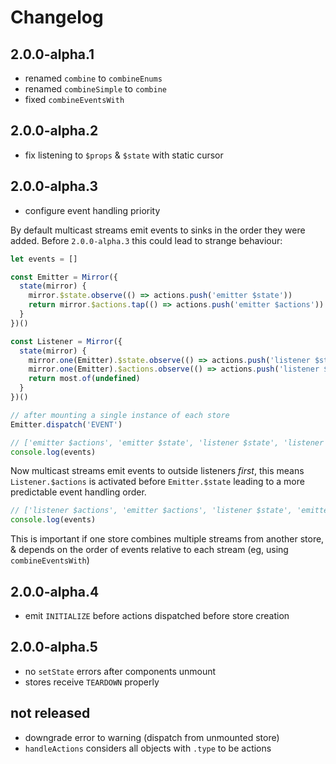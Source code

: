 Changelog
=========

## 2.0.0-alpha.1

* renamed `combine` to `combineEnums`
* renamed `combineSimple` to `combine`
* fixed `combineEventsWith`

## 2.0.0-alpha.2

* fix listening to `$props` & `$state` with static cursor

## 2.0.0-alpha.3

* configure event handling priority

By default multicast streams emit events to sinks in the order they were added. Before `2.0.0-alpha.3` this could lead to strange behaviour:

```js
let events = []

const Emitter = Mirror({
  state(mirror) {
    mirror.$state.observe(() => actions.push('emitter $state'))
    return mirror.$actions.tap(() => actions.push('emitter $actions'))
  }
})()

const Listener = Mirror({
  state(mirror) {
    mirror.one(Emitter).$state.observe(() => actions.push('listener $state'))
    mirror.one(Emitter).$actions.observe(() => actions.push('listener $actions'))
    return most.of(undefined)
  }
})()

// after mounting a single instance of each store
Emitter.dispatch('EVENT')

// ['emitter $actions', 'emitter $state', 'listener $state', 'listener $actions']
console.log(events)
```

Now multicast streams emit events to outside listeners _first_, this means `Listener.$actions` is activated before `Emitter.$state` leading to a more predictable event handling order.

```js
// ['listener $actions', 'emitter $actions', 'listener $state', 'emitter $state']
console.log(events)
```

This is important if one store combines multiple streams from another store, & depends on the order of events relative to each stream (eg, using `combineEventsWith`)

## 2.0.0-alpha.4

* emit `INITIALIZE` before actions dispatched before store creation

## 2.0.0-alpha.5

* no `setState` errors after components unmount
* stores receive `TEARDOWN` properly

## not released

* downgrade error to warning (dispatch from unmounted store)
* `handleActions` considers all objects with `.type` to be actions
